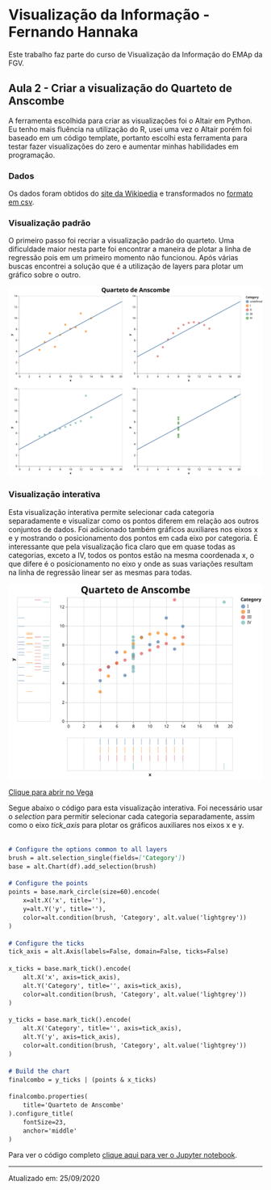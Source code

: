 # Visualização da Informação - Fernando Hannaka

Este trabalho faz parte do curso de Visualização da Informação do EMAp da FGV.

## Aula 2 - Criar a visualização do Quarteto de Anscombe

A ferramenta escolhida para criar as visualizações foi o Altair em Python. Eu tenho mais fluência na utilização do R, usei uma vez o Altair porém foi baseado em um código template, portanto escolhi esta ferramenta para testar fazer visualizações do zero e aumentar minhas habilidades em programação.

### Dados

Os dados foram obtidos do [site da Wikipedia](https://pt.wikipedia.org/wiki/Quarteto_de_Anscombe) e transformados no [formato em csv](https://github.com/fehann/VisEMAp2020/blob/master/Anscombe.csv).

### Visualização padrão

O primeiro passo foi recriar a visualização padrão do quarteto. Uma dificuldade maior nesta parte foi encontrar a maneira de plotar a linha de regressão pois em um primeiro momento não funcionou. Após várias buscas encontrei a solução que é a utilização de layers para plotar um gráfico sobre o outro.

<img 
    src="Viz1.svg" 
    alt="Quarteto de Anscombe"
 />

### Visualização interativa

Esta visualização interativa permite selecionar cada categoria separadamente e visualizar como os pontos diferem em relação aos outros conjuntos de dados. Foi adicionado também gráficos auxiliares nos eixos x e y mostrando o posicionamento dos pontos em cada eixo por categoria. É interessante que pela visualização fica claro que em quase todas as categorias, exceto a IV, todos os pontos estão na mesma coordenada x, o que difere é o posicionamento no eixo y onde as suas variações resultam na linha de regressão linear ser as mesmas para todas.

<img 
    src="Viz2.svg" 
    alt="Quarteto de Anscombe"
 />
 
 [Clique para abrir no Vega](https://vega.github.io/editor/#/url/vega-lite/N4KABGBEDGD2B2AzAlgc0gLjKCFIDdkBTAd02xgQBdl4BXWOgZwHVkATKgC3IBYAGfgBooceDXqMmACSJouVcgGZBAXyHhckGlQA2RcsEgBDeNC6wATuUgBbDu32QRkRNQDKyAF4GsAJiVVTXVNSC4xaGNFLABtTQgcXDxbY0sAaxsaaAyNJLwiM1h2WnQsRLzRWF0rQ3iKyvhimgRa+rztAE8AB18oeFh7eGNdZzq212JddhsAYSiiVCsO0bakyCYifWhm+BsNraorfgBGADZIMbyQ1ah8YbpeyF15KlRLImXLiGv6yAAPVqrTo9Gz9QbDFZA4x-ZBMQyQdgDYy0ciIYYbFy6YwAI02cKwaN0GKgWTS+LAhI2P3GKE20ywkDmVAWS0h4x0TgZFza1PayzKXy0VG6jwAjnRTDoosh8AZclCYeSjIiUiiCeiiJicXjURqXKTyZSiLyKhM6TZPjzLiaoPsiNtkC0yutNvbDpYTudncKQQymCUnC5aVNyTFGfNFpZlgBdVRBJK88pafARKLkOJtJOmlLpeE+x7QZCWaCB23eXqnfg2tYFODFeClbCCtZwarWAU3FsIJqO3YdztrfOgga0CHygd4YP0qBMllRtkTl0HXt7V3bI5nbkT6u-O66B42Z6oBRvD5bm47tYA70imziyXIKjS2XOKBTmwA-WPzlQSCXrT8hQQ4Mve4iPs+cpvpM06QMsX56I8f7NmA-5Lm6K79jcaHrh6m43r6ZYNqWZohum4bMpGMbxqs1EVDuWbtDmGQMqSC6mrWRQlICWGtjUmGdpQjSPhhTYTkKt4MmCo4jOOi7vgys6UWxAl2g6Tq2mu7qeuenb-mse4HgyR4nu8lq6bJ4zXqJi7AVAoFSjQL4WQqsLwiqyJ9hSepQFiuJErqRKaiSyDZIaGp6Vo8lQACyHfM5pqAQx7ISX0I5DDJsVaNCrnOu5apeYFWp+WFhXBaFAVUvFvxReRc5wZleAcohmW0fUqGqTs3FAh1G5ekBKXrAGkEkewoa1UpsbIa1CaXNGdTUdG8oIlExjwkMtiPOwK0ALQABy7X4u1KNi7B+McACs51KEQu2IOdxzHEdACc9rQMcxgAOy7dil1+H+S1NTYACKEqWMyhxgOwRBgAAgvATBwLYuKQpAAAkCNcEQKQ2AoVBdEwGAAPSE7KqDGAAdKgj5cHQ2Lk46hMY1jxgkwsxjbc8zIk7w5O7eTxzkwAVkwLRLVtT4bFQSp1MtT57QdR0nWdl3Xbd92PUoL3QG9n3fb96aXEYimsgyACSr7-OQxzCFAgF8-wvA2kbEYm1A5suFZu0uIBpzk0951O+NruQO70VW0o3vkB95PnbtgfG-OZsW1ZT2R1gfO7cc8cu4nbvJ1bxxp2AfNKIEznOxRweh5bWDHLwRdPX7pzZ5Xuch-nWCnEX0d+I75dB231dWfXtt8OTfjN-3CeAe3HtW34RfW7zfeGwPM9D1HRc8wdLd1TYG9YOdRfneTpxx1POfrwfYDWw3-MrxUFd72b19e6P6f37vSkvx3N8R+-xdyYfQfnkJ+383bX1TgAvmH0PpfyrtfB6d8J7wMHogkesFyB8yzhfVuV9f5dwAb7Y4ZdV7T33tfDBgElD81QfguetcF4AMbiQuhFDf4fW7uPSeZDL7sIYWAI+ACebALYS-RBNtMFYGjrwHhj814UNfkXX2sCxEQMQf-KRN8-BAJAUkMBCDIFcIemokOptEGFwAdHTOpjzHoKLhnPRuADFoOvoQrRvt+Dn14XgxRv8qHkBPprWx5jf7HCYVo7BAdcHP3URw5R5NeB+BCdfIRWiT4fVIfI8hZsABqv834eJjt47JfC8kFOPkAuRoCFHlIEYUwC0cPo4J8bEkO+T6kOOXrYjpYd05dN4HAmJ4D2kVKseTB2PSxnpPHtE1pIzTa9JrjfKBWjwkxymZ0gBJ9zrVP0bUt2SzPZcKei00pvi6l9OLgk3aT1WpzW+CAVQQA/view)

Segue abaixo o código para esta visualização interativa. Foi necessário usar o *selection* para permitir selecionar cada categoria separadamente, assim como o eixo *tick_axis* para plotar os gráficos auxiliares nos eixos x e y.

```markdown

# Configure the options common to all layers
brush = alt.selection_single(fields=['Category'])
base = alt.Chart(df).add_selection(brush)

# Configure the points
points = base.mark_circle(size=60).encode(
    x=alt.X('x', title=''),
    y=alt.Y('y', title=''),
    color=alt.condition(brush, 'Category', alt.value('lightgrey'))
)

# Configure the ticks
tick_axis = alt.Axis(labels=False, domain=False, ticks=False)

x_ticks = base.mark_tick().encode(
    alt.X('x', axis=tick_axis),
    alt.Y('Category', title='', axis=tick_axis),
    color=alt.condition(brush, 'Category', alt.value('lightgrey'))
)

y_ticks = base.mark_tick().encode(
    alt.X('Category', title='', axis=tick_axis),
    alt.Y('y', axis=tick_axis),
    color=alt.condition(brush, 'Category', alt.value('lightgrey'))
)

# Build the chart
finalcombo = y_ticks | (points & x_ticks)

finalcombo.properties(
    title='Quarteto de Anscombe'
).configure_title(
    fontSize=23,
    anchor='middle'
)

```

Para ver o código completo [clique aqui para ver o Jupyter notebook](https://github.com/fehann/VisEMAp2020/blob/master/Aula_2_Anscombe_Fernando.ipynb).

---

Atualizado em: 25/09/2020
